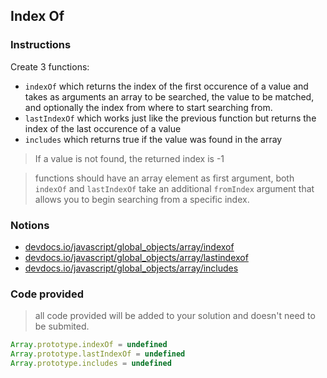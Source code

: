 ## Index Of

### Instructions

Create 3 functions:

- `indexOf` which returns the index of the first occurence of a value and takes as arguments an array to be searched, the value to be matched, and optionally the index from where to start searching from.
- `lastIndexOf` which works just like the previous function but returns the index of the last occurence of a value
- `includes` which returns true if the value was found in the array

> If a value is not found, the returned index is -1

> functions should have an array element as first argument,
> both `indexOf` and `lastIndexOf` take an additional `fromIndex` argument
> that allows you to begin searching from a specific index.

### Notions

- [devdocs.io/javascript/global_objects/array/indexof](https://devdocs.io/javascript/global_objects/array/indexof)
- [devdocs.io/javascript/global_objects/array/lastindexof](https://devdocs.io/javascript/global_objects/array/lastindexof)
- [devdocs.io/javascript/global_objects/array/includes](https://devdocs.io/javascript/global_objects/array/includes)

### Code provided

> all code provided will be added to your solution and doesn't need to be submited.

```js
Array.prototype.indexOf = undefined
Array.prototype.lastIndexOf = undefined
Array.prototype.includes = undefined
```
